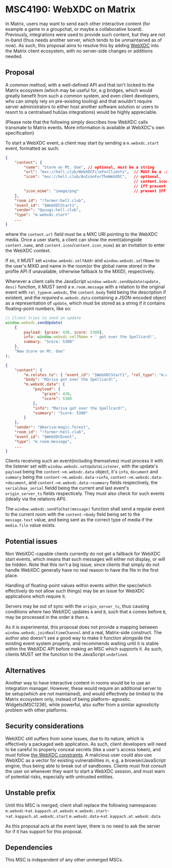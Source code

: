 # MSC4190: WebXDC on Matrix


In Matrix, users may want to send each other interactive content (for example a game
in a groupchat, or maybe a collaborative board). Previously, integrations were used 
to provide such content, but they are not in-band (thus needs another server, which 
tends to be unmaintained as of now). As such, this proposal aims to resolve this by
adding [WebXDC](https://webxdc.org/) into the Matrix client ecosystem, with no 
server-side changes or additions needed.

## Proposal

A common method, with a well-defined API and that isn't locked to the Matrix ecosystem
(which may be useful for, e.g bridges, which would greatly benefit from such a common 
system, and even client developers, who can simply rely on pre-existing tooling) and 
that wouldn't require server administrators to either host another software solution 
or users to resort to a centralised hub(as integrations) would be highly appreciable.

(Please note that the following simply describes how WebXDC calls transmate to 
Matrix events. More information is available at WebXDC's own specification)

To start a WebXDC event, a client may start by sending a `m.webxdc.start` event, 
formatted as such:
```json
{
    "content": {
        "name": "Storm on Mt. Ooe", // optional, must be a string
        "url": "mxc://hell.club/WebXDCFileForClients",  // MUST be a .xdc file
        "icon": "mxc://hell.club/AnIconForTheWebXDC",   // optional,
                                                        // content.icon_mime must exist 
                                                        // iff present
        "icon_mime": "image/png"                        // present IFF content.icon is present
    },
    "room_id": "!former:hell.club",
    "event_id": "$WebXDCStart1",
    "sender": "@yuugi:hell.club",
    "type": "m.webxdc.start"
    ...
}
```
where the `content.url` field must be a MXC URI pointing to the WebXDC media.
Once a user starts, a client can show the event(alongside `content.name`, and 
`content.icon`/`content.icon_mime`) as an invitation to enter the WebXDC context. 

If so, it MUST set `window.webxdc.selfAddr` and `window.webxdc.selfName` to the 
user's MXID and name in the room(or the global name stored in the profile API if 
unavailable, otherwise fallback to the MXID), respectively.

Whenever a client calls the JavaScript `window.webxdc.sendUpdate(update, desc)` 
function, it MUST send a `m.room.message` with a relation to the original event 
with `rel_type=m.webxdc`, the `content.body` field being the description if existent,
and the *required* `m.webxdc.data` containing a JSON-encoded object as a representation 
of `update`, which must be stored as a string if it contains floating-point numbers,
like so:
```js
// Client tries to send an update
window.webxdc.sendUpdate(
    { 
        payload: {graze: 430, score: 5300},
        info: window.webxdc.selfName + ' got over the Spellcard!',
        summary: "Score: 5300"
    }, 
    "New Score on Mt. Ooe"
);
```

```json
{
    "content": {
        "m.relates_to": { "event_id": "$WebXDCStart1", "rel_type": "m.webxdc" },
        "body": "Marisa got over the Spellcard!",
        "m.webxdc.data": {
            "payload": {
                "graze": 430,
                "score": 5300
            },
            "info": "Marisa got over the Spellcard!",
            "summary": "Score: 5300"
        }
    },
    "sender": "@marisa:magic.forest",
    "room_id": "!former:hell.club",
    "event_id": "$WebXDCEvent",
    "type": "m.room.message",
    ...
}
```

Clients receiving such an event(including themselves) must process it with 
the listener set with `window.webxdc.setUpdateListener`, with the update's 
`payload` being the `content->m.webxdc.data` object, it's `info`, `document` 
and `summary` being the `content->m.webxdc.data->info`, `content->m.webxdc.data->document`,
and `content->m.webxdc.data->summary` fields respectively, the 
`serial`/`max_serial` fieldd being the current and last event's `origin_server_ts` 
fields respecticely. They must also check for such events (ideally via the 
relations API).

The `window.webxdc.sendToChat(message)` function shall send a regular event to the 
current room with the `content->body` field being set to the `message.text` value, 
and being sent as the correct type of media if the `media.file` value exists.


## Potential issues

Non WebXDC-capable clients currently do not get a fallback for WebXDC start events, 
which means that such messages will either not display, or will be hidden. Note that 
this isn't a big issue, since clients that simply do not handle WebXDC generally have 
no real reason to have the file in the first place.

Handling of floating-point values within events within the spec(which effectively do 
not allow such things) may be an issue for WebXDC applications which require it.

Servers may be out of sync with the `origin_server_ts`, thus causing conditions where 
two WebXDC updates `A` and `B`, such that `A` comes before `B`, may be processed in the 
order `B` *then* `A`.

As it is experimental, this proposal does not provide a mapping between 
`window.webxdc.joinRealtimeChannel` and a real, Matrix-side construct. The author also 
doesn't see a good way to make it function alongside the existing event system properly, 
and recommends waiting until it is stable within the WebXDC API before making an MSC 
which supports it. As such, clients MUST set the function to the JavaScript `undefined`.


## Alternatives

Another way to have interactive content in rooms would be to use an integration manager. 
However, these would require an additional server to be setup(which are not maintained), 
and would effectively be limited to the Matrix ecosystem only, instead of being platform-
agnostic.
Widgets(MSC1236), while powerful, also suffer from a similar agnosticity problem with 
other platforms.

## Security considerations

WebXDC still suffers from some issues, due to its nature, which is effectively a packaged web 
application. As such, client developers will need to be careful to properly conceal secrets
(like a user's access token), and must follow [the WebXDC constraints](https://webxdc.org/docs/spec/messenger.html#webview-constraints-for-running-apps).
A malicious user could also use WebXDC as a vector for existing vulnerabilities in, e.g, a
browser/JavaScript engine, thus being able to break out of sandboxes. Clients must first
consult the user on whenever they want to start a WebXDC session, and must warn of potential 
risks, especially with untrusted entities.


## Unstable prefix

Until this MSC is merged, client shall replace the following namespaces:
`m.webxdc`->`at.kappach.at.webxdc`
`m.webxdc.start`->`at.kappach.at.webxdc.start`
`m.webxdc.data`->`at.kappach.at.webxdc.data`

As this proposal acts at the event layer, there is no need to ask the server for if it has 
support for this proposal.

## Dependencies

This MSC is independent of any other unmerged MSCs.
